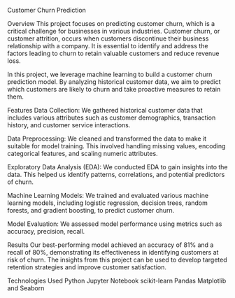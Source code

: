 Customer Churn Prediction

Overview
This project focuses on predicting customer churn, which is a critical challenge for businesses in various industries. Customer churn, or customer attrition, occurs when customers discontinue their business relationship with a company. It is essential to identify and address the factors leading to churn to retain valuable customers and reduce revenue loss.

In this project, we leverage machine learning to build a customer churn prediction model. By analyzing historical customer data, we aim to predict which customers are likely to churn and take proactive measures to retain them.

Features
Data Collection: We gathered historical customer data that includes various attributes such as customer demographics, transaction history, and customer service interactions.

Data Preprocessing: We cleaned and transformed the data to make it suitable for model training. This involved handling missing values, encoding categorical features, and scaling numeric attributes.

Exploratory Data Analysis (EDA): We conducted EDA to gain insights into the data. This helped us identify patterns, correlations, and potential predictors of churn.

Machine Learning Models: We trained and evaluated various machine learning models, including logistic regression, decision trees, random forests, and gradient boosting, to predict customer churn.

Model Evaluation: We assessed model performance using metrics such as accuracy, precision, recall. 

Results
Our best-performing model achieved an accuracy of 81% and a recall of 80%, demonstrating its effectiveness in identifying customers at risk of churn. The insights from this project can be used to develop targeted retention strategies and improve customer satisfaction.

Technologies Used
Python
Jupyter Notebook
scikit-learn
Pandas
Matplotlib and Seaborn

